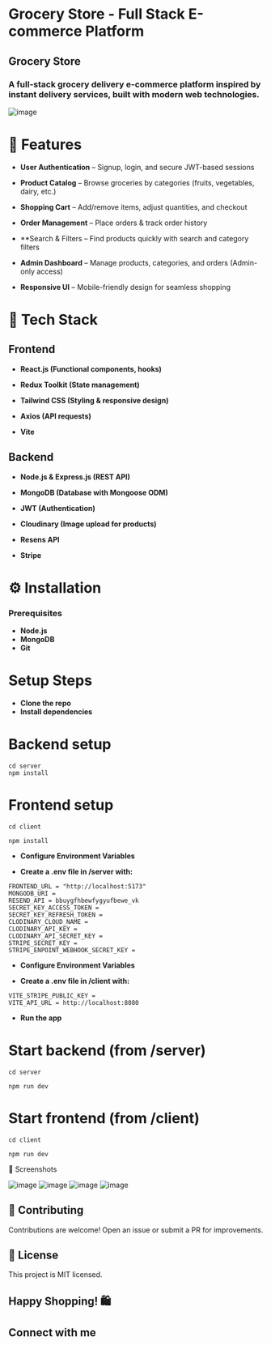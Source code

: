 # Grocery Store - Full Stack E-commerce Platform
## Grocery Store
### A full-stack grocery delivery e-commerce platform inspired by instant delivery services, built with modern web technologies.

![image](https://github.com/user-attachments/assets/f3bb3e39-337f-4831-9494-eee716f57425)



# 🛒 Features
- **User Authentication** – Signup, login, and secure JWT-based sessions

- **Product Catalog** – Browse groceries by categories (fruits, vegetables, dairy, etc.)

- **Shopping Cart** – Add/remove items, adjust quantities, and checkout

- **Order Management** – Place orders & track order history

- **Search & Filters – Find products quickly with search and category filters

- **Admin Dashboard** – Manage products, categories, and orders (Admin-only access)

- **Responsive UI** – Mobile-friendly design for seamless shopping

# 🚀 Tech Stack
## Frontend
- **React.js (Functional components, hooks)**

- **Redux Toolkit (State management)**

- **Tailwind CSS (Styling & responsive design)**

- **Axios (API requests)**
-  **Vite**

## Backend
- **Node.js & Express.js (REST API)**

- **MongoDB (Database with Mongoose ODM)**

- **JWT (Authentication)**

- **Cloudinary (Image upload for products)**
-  **Resens API**
- **Stripe**
  

# ⚙️ Installation
### Prerequisites
- **Node.js**
- **MongoDB**
- **Git**

# Setup Steps
- **Clone the repo**
- **Install dependencies**


# Backend setup  
`cd server`  
`npm install ` 

# Frontend setup  
`cd client`

`npm install`

- **Configure Environment Variables**

- **Create a .env file in /server with:**

```
FRONTEND_URL = "http://localhost:5173"
MONGODB_URI = 
RESEND_API = bbuygfhbewfygyufbewe_vk
SECRET_KEY_ACCESS_TOKEN = 
SECRET_KEY_REFRESH_TOKEN = 
CLODINARY_CLOUD_NAME = 
CLODINARY_API_KEY = 
CLODINARY_API_SECRET_KEY = 
STRIPE_SECRET_KEY = 
STRIPE_ENPOINT_WEBHOOK_SECRET_KEY = 

```

- **Configure Environment Variables**

- **Create a .env file in /client with:**
```
VITE_STRIPE_PUBLIC_KEY = 
VITE_API_URL = http://localhost:8080

```
- **Run the app**


# Start backend (from /server)  
`cd server` 

`npm run dev ` 

# Start frontend (from /client)  
`cd client `

`npm run dev`  


📸 Screenshots

![image](https://github.com/user-attachments/assets/f1ef272d-8441-4c62-9946-7a7fd1590992)
![image](https://github.com/user-attachments/assets/f6b5dbc1-29d5-4637-9b75-a7166e372622)
![image](https://github.com/user-attachments/assets/050ab50f-f499-4c0c-817e-9576518d9d98)
![image](https://github.com/user-attachments/assets/f056211f-9e1a-43cb-9427-11b727d31cbb)




## 🤝 Contributing
Contributions are welcome! Open an issue or submit a PR for improvements.

## 📜 License
This project is MIT licensed.

## Happy Shopping! 🛍️



## Connect with me
 <a href="https://www.linkedin.com/in/avnisharma1705" target="_blank">
  <img src="https://img.shields.io/badge/LinkedIn-0077B5?style=for-the-badge&logo=linkedin&logoColor=white" alt=""/>
 </a>



 
